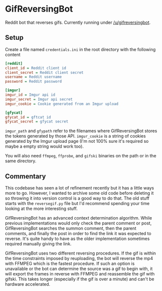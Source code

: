 # GifReversingBot

Reddit bot that reverses gifs. Currently running under [/u/gifreversingbot](https://reddit.com/user/gifreversingbot).

## Setup

Create a file named `credentials.ini` in the root directory with the following content

```ini
[reddit]
client_id = Reddit client id
client_secret = Reddit client secret
username = Reddit username
password = Reddit password

[imgur]
imgur_id = Imgur api id
imgur_secret = Imgur api secret
imgur_cookie = Cookie generated from an Imgur upload

[gfycat]
gfycat_id = gftcat id
gfycat_secret = gfycat secret

```
`imgur_path` and `gfypath` refer to the filenames where GifReversingBot stores the tokens generated by those API. 
 `imgur_cookie` is a string of cookies generated by the Imgur upload page (I'm not 100% sure it's required so maybe a 
 empty string would work too).
 
You will also need `ffmpeg`, `ffprobe`, and `gifski` binaries on the path or in the same directory. 

## Commentary

This codebase has seen a lot of refinement recently but it has a little ways more to go. However, I wanted to archive some 
old code before deleting it so throwing it into version control is a good way to do that. The old stuff starts with the 
`reversegif.py` file but I'd recommend spending your time looking at the more interesting stuff.

GifReversingBot has an advanced context determination algorithm. While previous implementations would only check 
the parent comment or post, GifReversingBot searches the summon comment, then the parent comments, and finally the post 
in order to find the link it was expected to reverse. It's quite handy to have as the older implementation sometimes 
required manually giving the link. 

GifReversingBot uses two different reversing procedures. If the gif is within the time constraints imposed by reuploading, 
the bot will reverse the mp4 with FFMPEG which is the fastest procedure. If such an option is unavailable or the bot can 
determine the source was a gif to begin with, it will export the frames in reverse with FFMPEG and reassemble the gif 
with gifski. This takes longer (especially if the gif is over a minute) and can't be hardware accelerated.

